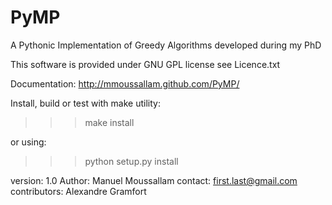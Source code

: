 PyMP
====

A Pythonic Implementation of Greedy Algorithms developed during my PhD

This software is provided under GNU GPL license see Licence.txt

Documentation: http://mmoussallam.github.com/PyMP/

Install, build or test with make utility: 

>>> make install

or using:

>>> python setup.py install

version: 1.0
Author: Manuel Moussallam
contact: first.last@gmail.com
contributors: Alexandre Gramfort
